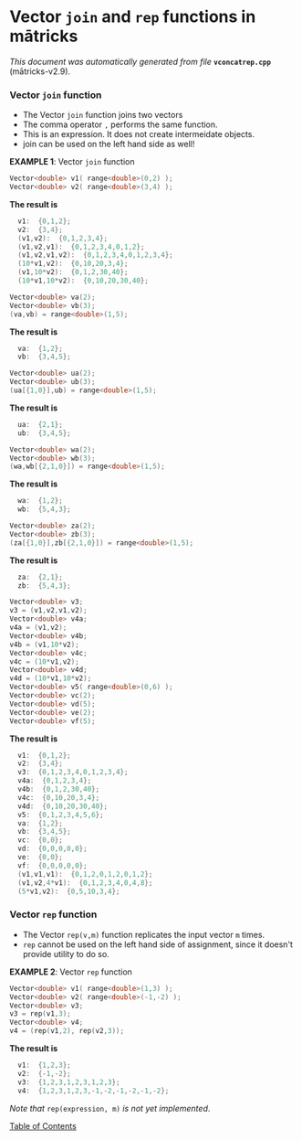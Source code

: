 
# Vector `join` and `rep` functions in mātricks
_This document was automatically generated from file_ **`vconcatrep.cpp`** (mātricks-v2.9).

### Vector `join` function
* The Vector `join` function joins two vectors
* The comma operator `,` performs the same function.
* This is an expression.  It does not create intermeidate objects.
* join can be used on the left hand side as well!


**EXAMPLE 1**: Vector `join` function
```C++
Vector<double> v1( range<double>(0,2) );
Vector<double> v2( range<double>(3,4) );
```

**The result is**
```C++
  v1:  {0,1,2}; 
  v2:  {3,4}; 
  (v1,v2):  {0,1,2,3,4}; 
  (v1,v2,v1):  {0,1,2,3,4,0,1,2}; 
  (v1,v2,v1,v2):  {0,1,2,3,4,0,1,2,3,4}; 
  (10*v1,v2):  {0,10,20,3,4}; 
  (v1,10*v2):  {0,1,2,30,40}; 
  (10*v1,10*v2):  {0,10,20,30,40}; 
```

```C++
Vector<double> va(2);
Vector<double> vb(3);
(va,vb) = range<double>(1,5);
```

**The result is**
```C++
  va:  {1,2}; 
  vb:  {3,4,5}; 
```

```C++
Vector<double> ua(2);
Vector<double> ub(3);
(ua[{1,0}],ub) = range<double>(1,5);
```

**The result is**
```C++
  ua:  {2,1}; 
  ub:  {3,4,5}; 
```

```C++
Vector<double> wa(2);
Vector<double> wb(3);
(wa,wb[{2,1,0}]) = range<double>(1,5);
```

**The result is**
```C++
  wa:  {1,2}; 
  wb:  {5,4,3}; 
```

```C++
Vector<double> za(2);
Vector<double> zb(3);
(za[{1,0}],zb[{2,1,0}]) = range<double>(1,5);
```

**The result is**
```C++
  za:  {2,1}; 
  zb:  {5,4,3}; 
```

```C++
Vector<double> v3;
v3 = (v1,v2,v1,v2);
Vector<double> v4a;
v4a = (v1,v2);
Vector<double> v4b;
v4b = (v1,10*v2);
Vector<double> v4c;
v4c = (10*v1,v2);
Vector<double> v4d;
v4d = (10*v1,10*v2);
Vector<double> v5( range<double>(0,6) );
Vector<double> vc(2);
Vector<double> vd(5);
Vector<double> ve(2);
Vector<double> vf(5);
```

**The result is**
```C++
  v1:  {0,1,2}; 
  v2:  {3,4}; 
  v3:  {0,1,2,3,4,0,1,2,3,4}; 
  v4a:  {0,1,2,3,4}; 
  v4b:  {0,1,2,30,40}; 
  v4c:  {0,10,20,3,4}; 
  v4d:  {0,10,20,30,40}; 
  v5:  {0,1,2,3,4,5,6}; 
  va:  {1,2}; 
  vb:  {3,4,5}; 
  vc:  {0,0}; 
  vd:  {0,0,0,0,0}; 
  ve:  {0,0}; 
  vf:  {0,0,0,0,0}; 
  (v1,v1,v1):  {0,1,2,0,1,2,0,1,2}; 
  (v1,v2,4*v1):  {0,1,2,3,4,0,4,8}; 
  (5*v1,v2):  {0,5,10,3,4}; 
```

### Vector `rep` function
* The Vector `rep(v,m)` function replicates the input vector `m` times.
* `rep` cannot be used on the left hand side of assignment, since it doesn't provide utility to do so.


**EXAMPLE 2**: Vector `rep` function
```C++
Vector<double> v1( range<double>(1,3) );
Vector<double> v2( range<double>(-1,-2) );
Vector<double> v3;
v3 = rep(v1,3);
Vector<double> v4;
v4 = (rep(v1,2), rep(v2,3));
```

**The result is**
```C++
  v1:  {1,2,3}; 
  v2:  {-1,-2}; 
  v3:  {1,2,3,1,2,3,1,2,3}; 
  v4:  {1,2,3,1,2,3,-1,-2,-1,-2,-1,-2}; 
```



_Note that_ `rep(expression, m)` _is not yet implemented_.

[Table of Contents](README.md)
